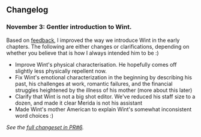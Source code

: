 ## Changelog

### November 3: Gentler introduction to Wint.

Based on [feedback](https://github.com/jevakallio/NaNoWriMo/issues/1), I improved the way we introduce Wint in the early chapters. The following are either changes or clarifications, depending on whether you believe that is how I always intended him to be :)

- Improve Wint's physical characterisation. He hopefully comes off slightly less physically repellent now.
- Fix Wint's emotional characterization in the beginning by describing his past, his challenges at work, romantic failures, and the financial struggles heightened by the illness of his mother (more about this later)
- Clarify that Wint is not a big shot editor. We've reduced his staff size to a dozen, and made it clear Merida is not his assistant
- Made Wint's mother American to explain Wint's somewhat inconsistent word choices :)

_See the [full changeset in PR#6](https://github.com/jevakallio/NaNoWriMo/pull/6)._
